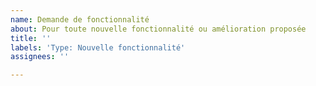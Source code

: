 ```yaml
---
name: Demande de fonctionnalité
about: Pour toute nouvelle fonctionnalité ou amélioration proposée
title: ''
labels: 'Type: Nouvelle fonctionnalité'
assignees: ''

---
```



